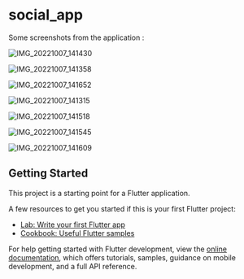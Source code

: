 # social_app

Some screenshots from the application :

![IMG_20221007_141430](https://user-images.githubusercontent.com/114262032/194739580-bf2224fe-611a-480d-9fb7-1b5e4d453ead.jpg)

![IMG_20221007_141358](https://user-images.githubusercontent.com/114262032/194739590-801c9cc7-af31-4397-9e7c-fd4416a48cac.jpg)

![IMG_20221007_141652](https://user-images.githubusercontent.com/114262032/194739628-a2bef6e3-13a8-4264-9a16-5be122dd313a.jpg)


![IMG_20221007_141315](https://user-images.githubusercontent.com/114262032/194739602-52bc1ea4-25d0-40d1-add4-7314e5021b00.jpg)

![IMG_20221007_141518](https://user-images.githubusercontent.com/114262032/194739612-7069714f-f25d-486b-8f86-0fee63247ce3.jpg)

![IMG_20221007_141545](https://user-images.githubusercontent.com/114262032/194739618-b5ba0a88-63d3-4070-bf38-53f59bacc723.jpg)

![IMG_20221007_141609](https://user-images.githubusercontent.com/114262032/194739635-45965335-a73a-4b6c-9ded-8ffd1e74f1c9.jpg)


## Getting Started

This project is a starting point for a Flutter application.

A few resources to get you started if this is your first Flutter project:

- [Lab: Write your first Flutter app](https://docs.flutter.dev/get-started/codelab)
- [Cookbook: Useful Flutter samples](https://docs.flutter.dev/cookbook)

For help getting started with Flutter development, view the
[online documentation](https://docs.flutter.dev/), which offers tutorials,
samples, guidance on mobile development, and a full API reference.
